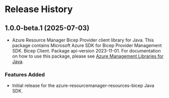 # Release History

## 1.0.0-beta.1 (2025-07-03)

- Azure Resource Manager Bicep Provider client library for Java. This package contains Microsoft Azure SDK for Bicep Provider Management SDK. Bicep Client. Package api-version 2023-11-01. For documentation on how to use this package, please see [Azure Management Libraries for Java](https://aka.ms/azsdk/java/mgmt).
### Features Added

- Initial release for the azure-resourcemanager-resources-bicep Java SDK.
